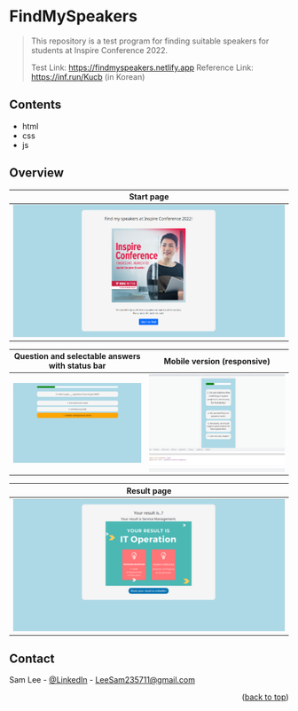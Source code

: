 # FindMySpeakers
> This repository is a test program for finding suitable speakers for students at Inspire Conference 2022. 
>
> Test Link: https://findmyspeakers.netlify.app
> Reference Link: https://inf.run/Kucb (in Korean)
> 
## Contents
* html
* css
* js

## Overview
| Start page |  
|---------------------|
| ![](./image/start_page.png) |

| Question and selectable answers with status bar | Mobile version (responsive) |
|---------------------|---------------------|
|![](./image/content_page.png) |![](./image/responsive_page.png) |

| Result page |
|---------------------|
|![](./image/result_page.png) |

<!-- CONTACT -->
## Contact

Sam Lee - [@LinkedIn](https://www.linkedin.com/in/sam-lee-dev/) - LeeSam235711@gmail.com


<p align="right">(<a href="#top">back to top</a>)</p>
